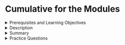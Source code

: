 # Cumulative for the  Modules
<details><summary>Prerequisites and Learning Objectives</summary>

# Prerequisites

- Sound knowledge of HTML, CSS, and JavaScript.
- The basic idea of the MVC (Model-View-Controller) architecture.
- Basic knowledge of TypeScript.


# Learning Objectives

- To define NgModule.
</details>
<details><summary>Description</summary>

# Description
Angular modules is a system to organize code based on application domain, workflow, or related capabilities. That is, a way to group closely related code. The Angular Modules system, often simply refered to as "ngModules" shouldn't be confused with the JavaScript concept of modules. Unless otherwise indicated, the word "module" in these notes refers to ngModules.

## ngModules and Standalone Components
In older versions of Angular every SPA had at least one ngModule, the root module located in the file `app.module.ts`. As of version 17 new Angular projects do not require a root module, and by default will not include one. You will see many examples which predate this change where all components exist within an ngModule. Now, components can exist outside ngModules. These are called "Standalone Components" and are the default way of organizing components going forward.

This change was due to the bloated size of Angular apps. It was decided to streamline dependency bloat by reducing the reliance on the ngModules system for dependency management. Instead of supplying all dependencies to all components in a module, dependencies are injected only into the components where needed.

Angular modules can still be used in version 17, but they are no longer the preferred approach.

## ngModules
NgModules are TypeScript classes decorated with the [@NgModule](https://angular.io/api/forms/NgModel) decorator imported from the `@angular/core` package.

NgModule takes metadata and describes how to compile a component's template and how to create an injector at runtime. It identifies the module's components, directives, and pipes and makes them public through the export property which can be used by external components.

Prior to version 17, the Angular CLI generates the basic *AppModule* (src/app/app.module.ts file) when creating a new application. From 17 onward in order to create a project with a root module, use the flag `--no-standalone`.

`@NgModule` takes the below metadata to launch the application:

- **declarations** —  contains a list of components, directives, and pipes, which belong to this module. 

- **imports** —  contains a list of modules, which are used by the component templates in this module reference.  For example, we import *BrowserModule* to have browser-specific services such as DOM rendering, sanitization, and location. 

- **providers** — the list of service providers that the application needs.

- **bootstrap** — contains the root component of the application.
</details>
<details><summary>Summary</summary> 

# Summary

- An Angular module is a class marked by the `@NgModule` decorator
- Angular modules should not to be confused with the javascript concept of modules
- Angular modules are used to organize closely related code
- `@NgModule` decorator identifies the dependencies which should be available to all components in the module
- As of Angular version 17 ngModules are no longer the preferred approach for organizing components and supplying dependencies, and are not included in new projects by default
</details>
<details><summary>Practice Questions</summary>

[Practice Questions](./Quiz.gift)</details>

